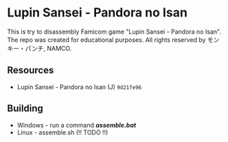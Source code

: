 # Lupin Sansei - Pandora no Isan
This is try to disassembly Famicom game "Lupin Sansei - Pandora no Isan".
The repo was created for educational purposes.
All rights reserved by モンキー・パンチ, NAMCO.
## Resources
-  Lupin Sansei - Pandora no Isan (J) `9d21fe96`
## Building
-  Windows - run a command ***assemble.bat***
-  Linux - assemble.sh (!! TODO !!)